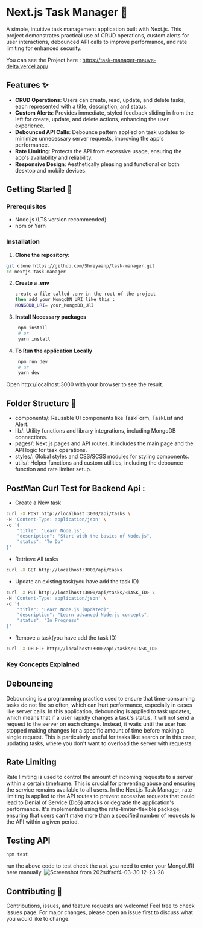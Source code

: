 # Next.js Task Manager 📝

A simple, intuitive task management application built with Next.js. This project demonstrates practical use of CRUD operations, custom alerts for user interactions, debounced API calls to improve performance, and rate limiting for enhanced security.

You can see the Project here : https://task-manager-mauve-delta.vercel.app/

## Features ✨

- **CRUD Operations**: Users can create, read, update, and delete tasks, each represented with a title, description, and status.
- **Custom Alerts**: Provides immediate, styled feedback sliding in from the left for create, update, and delete actions, enhancing the user experience.
- **Debounced API Calls**: Debounce pattern applied on task updates to minimize unnecessary server requests, improving the app's performance.
- **Rate Limiting**: Protects the API from excessive usage, ensuring the app's availability and reliability.
- **Responsive Design**: Aesthetically pleasing and functional on both desktop and mobile devices.

## Getting Started 🚀

### Prerequisites

- Node.js (LTS version recommended)
- npm or Yarn

### Installation

1. **Clone the repository:**

```bash
git clone https://github.com/Shreyaanp/task-manager.git
cd nextjs-task-manager

```
2. **Create a .env**
   ```bash
   create a file called .env in the root of the project
   then add your MongoDN URI like this :
   MONGODB_URI= your_MongoDB_URI
   ```
3. **Install Necessary packages**

   ```bash
    npm install
    # or
    yarn install
   ```
4. **To Run the application Locally**

   ```bash
    npm run dev
    # or
    yarn dev
   ```
Open http://localhost:3000 with your browser to see the result.

## Folder Structure 📁
- components/: Reusable UI components like TaskForm, TaskList and Alert.
- lib/: Utility functions and library integrations, including MongoDB connections.
- pages/: Next.js pages and API routes. It includes the main page and the API logic for task operations.
- styles/: Global styles and CSS/SCSS modules for styling components.
- utils/: Helper functions and custom utilities, including the debounce function and rate limiter setup.

## PostMan Curl Test for Backend Api :
- Create a New task
```bash
curl -X POST http://localhost:3000/api/tasks \
-H 'Content-Type: application/json' \
-d '{
    "title": "Learn Node.js",
    "description": "Start with the basics of Node.js",
    "status": "To Do"
}'

```
- Retrieve All tasks
```bash
curl -X GET http://localhost:3000/api/tasks
```
- Update an existing task(you have add the task ID)
```bash
curl -X PUT http://localhost:3000/api/tasks/<TASK_ID> \
-H 'Content-Type: application/json' \
-d '{
    "title": "Learn Node.js (Updated)",
    "description": "Learn advanced Node.js concepts",
    "status": "In Progress"
}'
```
- Remove a task(you have add the task ID)
```bash
curl -X DELETE http://localhost:3000/api/tasks/<TASK_ID>
```

### Key Concepts Explained
## Debouncing
Debouncing is a programming practice used to ensure that time-consuming tasks do not fire so often, which can hurt performance, especially in cases like server calls. In this application, debouncing is applied to task updates, which means that if a user rapidly changes a task's status, it will not send a request to the server on each change. Instead, it waits until the user has stopped making changes for a specific amount of time before making a single request. This is particularly useful for tasks like search or in this case, updating tasks, where you don't want to overload the server with requests.

## Rate Limiting
Rate limiting is used to control the amount of incoming requests to a server within a certain timeframe. This is crucial for preventing abuse and ensuring the service remains available to all users. In the Next.js Task Manager, rate limiting is applied to the API routes to prevent excessive requests that could lead to Denial of Service (DoS) attacks or degrade the application's performance. It's implemented using the rate-limiter-flexible package, ensuring that users can't make more than a specified number of requests to the API within a given period.

## Testing API 
```bash 
npm test
```
run the above code to test check the api. you need to enter your MongoURI here manually.
![Screenshot from 202sdfsdf4-03-30 12-23-28](https://github.com/Shreyaanp/task-manager/assets/79451850/c72a9036-edcf-4dcd-ba41-24f95827e097)



## Contributing 🤝
Contributions, issues, and feature requests are welcome! Feel free to check issues page. For major changes, please open an issue first to discuss what you would like to change.



